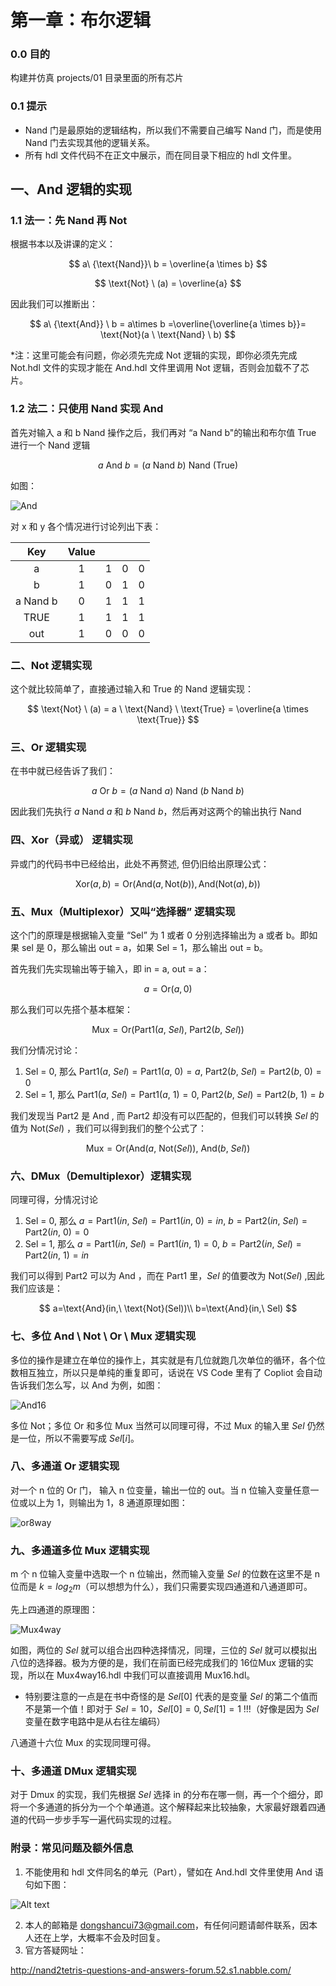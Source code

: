 # 第一章：布尔逻辑

### 0.0 目的

构建并仿真 projects/01 目录里面的所有芯片

### 0.1 提示

* Nand 门是最原始的逻辑结构，所以我们不需要自己编写 Nand 门，而是使用 Nand 门去实现其他的逻辑关系。
* 所有 hdl 文件代码不在正文中展示，而在同目录下相应的 hdl 文件里。

## 一、And 逻辑的实现

### 1.1 法一：先 Nand 再 Not

根据书本以及讲课的定义：

$$
a\  {\text{Nand}}\ b = \overline{a \times b}
$$

$$
\text{Not} \ (a) = \overline{a}
$$

因此我们可以推断出：

$$
a\ {\text{And}} \ b = a\times b =\overline{\overline{a \times b}}= \text{Not}(a \ \text{Nand} \ b)
$$

*注：这里可能会有问题，你必须先完成 Not 逻辑的实现，即你必须先完成 Not.hdl 文件的实现才能在 And.hdl 文件里调用 Not 逻辑，否则会加载不了芯片。

### 1.2 法二：只使用 Nand 实现 And

首先对输入 a 和 b Nand 操作之后，我们再对 “a Nand b"的输出和布尔值 True 进行一个 Nand 逻辑

$$
a\ {\text{And}} \ b = (a \ \text{Nand} \ b)\ \text{Nand}\ (\text{True})
$$

如图：

![And](https://github.com/CuiEM/Nand2Tetris_learing_logs/raw/master/01/figure/And16_C.png)

对 x 和 y 各个情况进行讨论列出下表：

<div class="center">

|   Key   | Value |  |  |  |
| :------: | :---: | :-: | :-: | :-: |
|    a    |   1   | 1 | 0 | 0 |
|    b    |   1   | 0 | 1 | 0 |
| a Nand b |   0   | 1 | 1 | 1 |
|   TRUE   |   1   | 1 | 1 | 1 |
|   out   |   1   | 0 | 0 | 0 |

</div>

### 二、Not 逻辑实现

这个就比较简单了，直接通过输入和 True 的 Nand 逻辑实现：

$$
\text{Not} \ (a) = a \  \text{Nand} \ \text{True} = \overline{a \times \text{True}}
$$

### 三、Or 逻辑实现

在书中就已经告诉了我们：

$$
a \ \text{Or} \ b = (a\ \text{Nand} \ a)\ \text{Nand}\ (b \  \text{Nand} \ b)
$$

因此我们先执行 $a\ \text{Nand} \ a$ 和 $b \  \text{Nand} \ b$，然后再对这两个的输出执行 Nand

### 四、Xor（异或） 逻辑实现

异或门的代码书中已经给出，此处不再赘述, 但仍旧给出原理公式：

$$
\text{Xor}(a,b) = \text{Or}(\text{And}(a,\text{Not}(b)), \text{And}(\text{Not}(a),b))
$$

### 五、Mux（Multiplexor）又叫“选择器” 逻辑实现

这个门的原理是根据输入变量 “Sel” 为 1 或者 0 分别选择输出为 a 或者 b。即如果 sel 是 0，那么输出 out = a，如果 Sel = 1，那么输出 out = b。

首先我们先实现输出等于输入，即 in = a, out = a：

$$
a = \text{Or}(a, 0)
$$

那么我们可以先搭个基本框架：

$$
\text{Mux} = \text{Or}(\text{Part1}(a,\ Sel), \ \text{Part2}(b,\ Sel))
$$

我们分情况讨论：

1. Sel = 0, 那么 $\text{Part1}(a,\ Sel)=\text{Part1}(a,\ 0)=a,\  \text{Part2}(b,\ Sel)=\text{Part2}(b,\ 0)=0$
2. Sel = 1, 那么 $\text{Part1}(a,\ Sel)=\text{Part1}(a,\ 1)=0,\  \text{Part2}(b,\ Sel)=\text{Part2}(b,\ 1)=b$

我们发现当 $\text{Part2}$ 是 $\text{And}$ , 而 $\text{Part2}$ 却没有可以匹配的，但我们可以转换 $Sel$ 的值为 $\text{Not}(Sel)$ ，我们可以得到我们的整个公式了：

$$
\text{Mux} = \text{Or}(\text{And}(a,\ \text{Not}(Sel)), \ \text{And}(b,\ Sel))
$$

### 六、DMux（Demultiplexor）逻辑实现

同理可得，分情况讨论

1. Sel = 0, 那么 $a=\text{Part1}(in,\ Sel)=\text{Part1}(in,\ 0)=in,\  b=\text{Part2}(in,\ Sel)=\text{Part2}(in,\ 0)=0$
2. Sel = 1, 那么 $a=\text{Part1}(in,\ Sel)=\text{Part1}(in,\ 1)=0,\  b=\text{Part2}(in,\ Sel)=\text{Part2}(in,\ 1)=in$

我们可以得到 $\text{Part2}$ 可以为 $\text{And}$ ，而在 $\text{Part1}$ 里，$Sel$ 的值要改为 $\text{Not}(Sel)$ ,因此我们应该是：

$$
a=\text{And}(in,\ \text{Not}(Sel))\\
b=\text{And}(in,\ Sel)
$$

### 七、多位 And \ Not \ Or \ Mux 逻辑实现

多位的操作是建立在单位的操作上，其实就是有几位就跑几次单位的循环，各个位数相互独立，所以只是单纯的重复即可，话说在 VS Code 里有了 Copliot 会自动告诉我们怎么写，以 And 为例，如图：

![And16](https://github.com/CuiEM/Nand2Tetris_learing_logs/raw/master/01/figure/And16_C.png)

多位 Not；多位 Or 和多位 Mux 当然可以同理可得，不过 Mux 的输入里 $Sel$ 仍然是一位，所以不需要写成 $Sel[i]$。

### 八、多通道 Or 逻辑实现

对一个 n 位的 Or 门， 输入 n 位变量，输出一位的 out。当 n 位输入变量任意一位或以上为 1，则输出为 1，8 通道原理如图：

![or8way](https://github.com/CuiEM/Nand2Tetris_learing_logs/raw/master/01/figure/or8way.svg)

### 九、多通道多位 Mux 逻辑实现

m 个 n 位输入变量中选取一个 n 位输出，然而输入变量 $Sel$ 的位数在这里不是 n 位而是 $k=log_2m$（可以想想为什么），我们只需要实现四通道和八通道即可。

先上四通道的原理图：

![Mux4way](https://github.com/CuiEM/Nand2Tetris_learing_logs/raw/master/01/figure/mux4way16.svg)

如图，两位的 $Sel$ 就可以组合出四种选择情况，同理，三位的 $Sel$ 就可以模拟出八位的选择器。极为方便的是，我们在前面已经完成我们的 16位Mux 逻辑的实现，所以在 Mux4way16.hdl 中我们可以直接调用 Mux16.hdl。

* 特别要注意的一点是在书中奇怪的是 $Sel[0]$ 代表的是变量 $Sel$ 的第二个值而不是第一个值！即对于 $Sel = 10$，$Sel[0]=0,Sel[1]=1$ !!!（好像是因为 $Sel$ 变量在数字电路中是从右往左编码）

八通道十六位 Mux 的实现同理可得。

### 十、多通道 DMux 逻辑实现

对于 Dmux 的实现，我们先根据 $Sel$ 选择 in 的分布在哪一侧，再一个个细分，即将一个多通道的拆分为一个个单通道。这个解释起来比较抽象，大家最好跟着四通道的代码一步步手写一遍代码实现的过程。

### 附录：常见问题及额外信息

1. 不能使用和 hdl 文件同名的单元（Part），譬如在 And.hdl 文件里使用 And 语句如下图：

![Alt text](https://github.com/CuiEM/Nand2Tetris_learing_logs/raw/master/01/figure/failure1.png)

2. 本人的邮箱是 dongshancui73@gmail.com，有任何问题请邮件联系，因本人还在上学，大概率不会及时回复。
3. 官方答疑网址：

http://nand2tetris-questions-and-answers-forum.52.s1.nabble.com/
